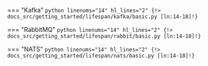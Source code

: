 === "Kafka"
    ```python linenums="14" hl_lines="2"
    {!> docs_src/getting_started/lifespan/kafka/basic.py [ln:14-18]!}
    ```

=== "RabbitMQ"
    ```python linenums="14" hl_lines="2"
    {!> docs_src/getting_started/lifespan/rabbit/basic.py [ln:14-18]!}
    ```

=== "NATS"
    ```python linenums="14" hl_lines="2"
    {!> docs_src/getting_started/lifespan/nats/basic.py [ln:14-18]!}
    ```
